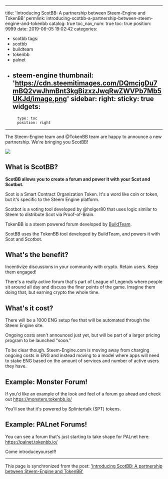 
---
title: 'Introducing ScotBB: A partnership between Steem-Engine and TokenBB'
permlink: introducing-scotbb-a-partnership-between-steem-engine-and-tokenbb
catalog: true
toc_nav_num: true
toc: true
position: 9999
date: 2019-06-05 19:02:42
categories:
- scotbb
tags:
- scotbb
- buildteam
- tokenbb
- palnet
- steem-engine
thumbnail: 'https://cdn.steemitimages.com/DQmcjgDu7mBQ2vwJhmBnt3kgBizxzJwqRwZWVPb7Mb5UKJd/image.png'
sidebar:
    right:
        sticky: true
widgets:
    -
        type: toc
        position: right
---


The Steem-Engine team and @TokenBB team are happy to announce a new partnership.  We're bringing you ScotBB!

![](https://cdn.steemitimages.com/DQmcjgDu7mBQ2vwJhmBnt3kgBizxzJwqRwZWVPb7Mb5UKJd/image.png)


## What is ScotBB?

**ScotBB allows you to create a forum and power it with your Scot and Scotbot.**

Scot is a Smart Contract Organization Token.  It's a word like coin or token, but it's specific to the Steem Engine platform.

Scotbot is a voting tool developed by @holger80 that uses logic similar to Steem to distribute Scot via Proof-of-Brain.

TokenBB is a steem powered forum developed by [BuildTeam](https://buildteam.io).

ScotBB uses the TokenBB tool developed by BuildTeam, and powers it with Scot and Scotbot.

## What's the benefit?

Incentivize discussions in your community with crypto.  Retain users.  Keep them engaged!

There's a really active forum that's part of League of Legends where people sit around all day and discuss the finer points of the game.  Imagine them doing that, but earning crypto the whole time.

## What's it cost?

There will be a 1000 ENG setup fee that will be automated through the Steem Engine site.  

Ongoing costs aren't announced just yet, but will be part of a larger pricing program to be launched "soon."

To be clear though.  Steem-Engine.com is moving away from charging ongoing costs in ENG and instead moving to a model where apps will need to stake ENG based on the amount of services and number of active users they have.

## Example: Monster Forum!

If you'd like an example of the look and feel of a forum go ahead and check out https://monsters.tokenbb.io/

You'll see that it's powered by Splintertalk (SPT) tokens.

## Example: PALnet Forums!

You can see a forum that's just starting to take shape for PALnet here: https://palnet.tokenbb.io/

Come introduceyourself!

- - -

This page is synchronized from the post: ['Introducing ScotBB: A partnership between Steem-Engine and TokenBB'](https://steemit.com/@aggroed/introducing-scotbb-a-partnership-between-steem-engine-and-tokenbb)
